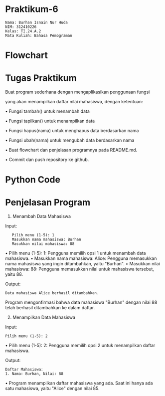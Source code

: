 # Praktikum-6

    Nama: Burhan Isnain Nur Huda
    NIM: 312410226
    Kelas: TI.24.A.2
    Mata Kuliah: Bahasa Pemograman

# Flowchart 

# Tugas Praktikum 

Buat program sederhana dengan mengaplikasikan penggunaan fungsi

yang akan menampilkan daftar nilai mahasiswa, dengan ketentuan:

• Fungsi tambah() untuk menambah data

• Fungsi tapilkan() untuk menampilkan data

• Fungsi hapus(nama) untuk menghapus data berdasarkan nama

• Fungsi ubah(nama) untuk mengubah data berdasarkan nama

• Buat flowchart dan penjelasan programnya pada README.md.

• Commit dan push repository ke github.

# Python Code

# Penjelasan Program 
1. Menambah Data Mahasiswa

Input:

       Pilih menu (1-5): 1
       Masukkan nama mahasiswa: Burhan
       Masukkan nilai mahasiswa: 88
   
• Pilih menu (1-5): 1: Pengguna memilih opsi 1 untuk menambah data mahasiswa.
• Masukkan nama mahasiswa: Alice: Pengguna memasukkan nama mahasiswa yang ingin ditambahkan, yaitu "Burhan".
• Masukkan nilai mahasiswa: 88: Pengguna memasukkan nilai untuk mahasiswa tersebut, yaitu 88.

Output:

    Data mahasiswa Alice berhasil ditambahkan.
Program mengonfirmasi bahwa data mahasiswa "Burhan" dengan nilai 88 telah berhasil ditambahkan ke dalam daftar.

2. Menampilkan Data Mahasiswa

Input:

    Pilih menu (1-5): 2
• Pilih menu (1-5): 2: Pengguna memilih opsi 2 untuk menampilkan daftar mahasiswa.

Output:

    Daftar Mahasiswa:
    1. Nama: Burhan, Nilai: 88
• Program menampilkan daftar mahasiswa yang ada. Saat ini hanya ada satu mahasiswa, yaitu "Alice" dengan nilai 85.

